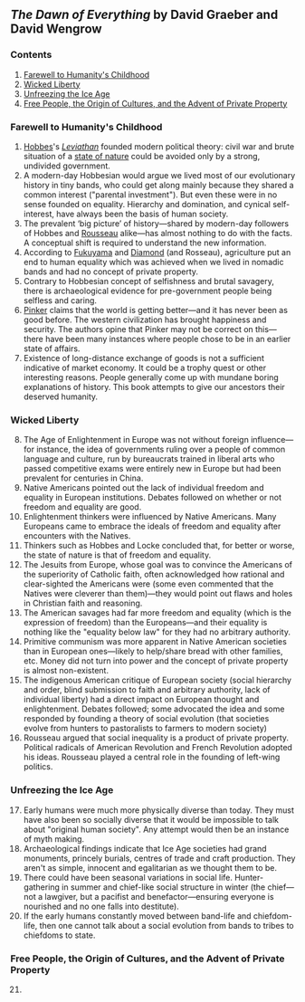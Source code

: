 ## _The Dawn of Everything_ by David Graeber and David Wengrow

### Contents

1. [Farewell to Humanity's Childhood](#farewell-to-humanitys-childhood)
2. [Wicked Liberty](#wicked-liberty)
3. [Unfreezing the Ice Age](#unfreezing-the-ice-age)
4. [Free People, the Origin of Cultures, and the Advent of Private Property](#free-people-the-origin-of-cultures-and-the-advent-of-private-property)

### Farewell to Humanity's Childhood

1. [Hobbes](https://en.wikipedia.org/wiki/Thomas_Hobbes)'s [_Leviathan_](https://en.wikipedia.org/wiki/Leviathan_(Hobbes_book)) founded modern political theory: civil war and brute situation of a [state of nature](https://en.wikipedia.org/wiki/State_of_nature) could be avoided only by a strong, undivided government.
2. A modern-day Hobbesian would argue we lived most of our evolutionary history in tiny bands, who could get along mainly because they shared a common interest ("parental investment"). But even these were in no sense founded on equality. Hierarchy and domination, and cynical self-interest, have always been the basis of human society.
3. The prevalent ‘big picture’ of history—shared by modern-day followers of Hobbes and [Rousseau](https://en.wikipedia.org/wiki/Jean-Jacques_Rousseau) alike—has almost nothing to do with the facts. A conceptual shift is required to understand the new information.
4. According to [Fukuyama](https://en.m.wikipedia.org/wiki/Francis_Fukuyama) and [Diamond](https://en.m.wikipedia.org/wiki/Jared_Diamond) (and Rosseau), agriculture put an end to human equality which was achieved when we lived in nomadic bands and had no concept of private property.
5. Contrary to Hobbesian concept of selfishness and brutal savagery, there is archaeological evidence for pre-government people being selfless and caring.
6. [Pinker](https://en.m.wikipedia.org/wiki/Steven_Pinker) claims that the world is getting better—and it has never been as good before. The western civilization has brought happiness and security. The authors opine that Pinker may not be correct on this—there have been many instances where people chose to be in an earlier state of affairs.
7. Existence of long-distance exchange of goods is not a sufficient indicative of market economy. It could be a trophy quest or other interesting reasons. People generally come up with mundane boring explanations of history. This book attempts to give our ancestors their deserved humanity.

### Wicked Liberty

8. The Age of Enlightenment in Europe was not without foreign influence—for instance, the idea of governments ruling over a people of common language and culture, run by bureaucrats trained in liberal arts who passed competitive exams were entirely new in Europe but had been prevalent for centuries in China.
9. Native Americans pointed out the lack of individual freedom and equality in European institutions. Debates followed on whether or not freedom and equality are good.
10. Enlightenment thinkers were influenced by Native Americans. Many Europeans came to embrace the ideals of freedom and equality after encounters with the Natives.
11. Thinkers such as Hobbes and Locke concluded that, for better or worse, the state of nature is that of freedom and equality.
12. The Jesuits from Europe, whose goal was to convince the Americans of the superiority of Catholic faith, often acknowledged how rational and clear-sighted the Americans were (some even commented that the Natives were cleverer than them)—they would point out flaws and holes in Christian faith and reasoning.
13. The American savages had far more freedom and equality (which is the expression of freedom) than the Europeans—and their equality is nothing like the "equality below law" for they had no arbitrary authority.
14. Primitive communism was more apparent in Native American societies than in European ones—likely to help/share bread with other families, etc. Money did not turn into power and the concept of private property is almost non-existent.
15. The indigenous American critique of European society (social hierarchy and order, blind submission to faith and arbitrary authority, lack of individual liberty) had a direct impact on European thought and enlightenment. Debates followed; some advocated the idea and some responded by founding a theory of social evolution (that societies evolve from hunters to pastoralists to farmers to modern society)
16. Rousseau argued that social inequality is a product of private property. Political radicals of American Revolution and French Revolution adopted his ideas. Rousseau played a central role in the founding of left-wing politics.

### Unfreezing the Ice Age

17. Early humans were much more physically diverse than today. They must have also been so socially diverse that it would be impossible to talk about "original human society". Any attempt would then be an instance of myth making.
18. Archaeological findings indicate that Ice Age societies had grand monuments, princely burials, centres of trade and craft production. They aren't as simple, innocent and egalitarian as we thought them to be.
19. There could have been seasonal variations in social life. Hunter-gathering in summer and chief-like social structure in winter (the chief—not a lawgiver, but a pacifist and benefactor—ensuring everyone is nourished and no one falls into destitute).
20. If the early humans constantly moved between band-life and chiefdom-life, then one cannot talk about a social evolution from bands to tribes to chiefdoms to state.

### Free People, the Origin of Cultures, and the Advent of Private Property

21. 

